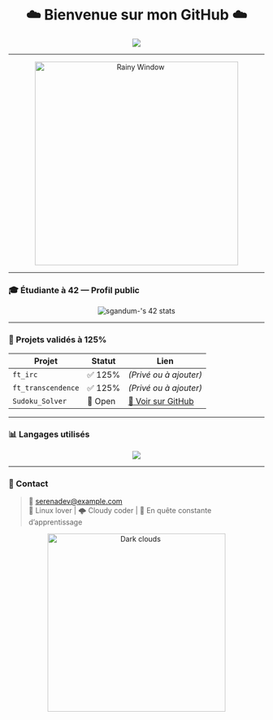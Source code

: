 <h1 align="center">☁️ Bienvenue sur mon GitHub ☁️</h1>

<p align="center">
  <img src="https://readme-typing-svg.herokuapp.com/?lines=Étudiante+à+42+;+Développeuse+passionnée+;+Ambiance+pluvieuse,+clavier+lumineux...&center=true&width=600&height=45">
</p>

---

<p align="center">
  <img src="https://media.giphy.com/media/3oEjI6SIIHBdRxXI40/giphy.gif" width="400" alt="Rainy Window">
</p>

---

### 🎓 Étudiante à 42 — Profil public

<p align="center">
  <img src="https://badge42.vercel.app/api/v2/me/stats?cursusId=21&login=sgandum-" alt="sgandum-'s 42 stats" />
</p>

---

### 🚀 Projets validés à 125%

| Projet             | Statut     | Lien                                                       |
|--------------------|------------|------------------------------------------------------------|
| `ft_irc`           | ✅ 125%     | *(Privé ou à ajouter)*                                     |
| `ft_transcendence` | ✅ 125%     | *(Privé ou à ajouter)*                                     |
| `Sudoku_Solver`    | 🧩 Open     | [🔗 Voir sur GitHub](https://github.com/CodeS42/Sudoku_Solver) |

---

### 📊 Langages utilisés

<p align="center">
  <img src="https://github-readme-stats.vercel.app/api/top-langs/?username=CodeS42&layout=compact&langs_count=8&theme=tokyonight" />
</p>

---

### 💬 Contact

> 📧 serenadev@example.com  
> 🐧 Linux lover | 🌩️ Cloudy coder | 🌱 En quête constante d’apprentissage

<p align="center">
  <img src="https://media.giphy.com/media/WTk4ZxFHH3Gg9vlgc6/giphy.gif" width="350" alt="Dark clouds">
</p>
